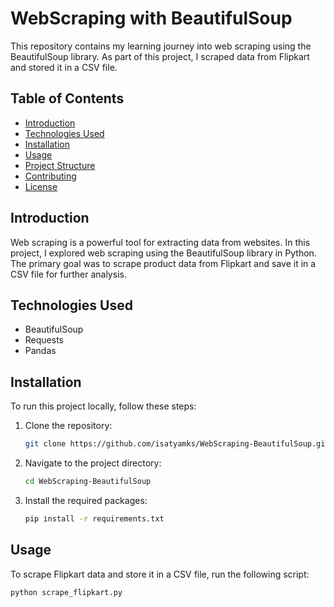 # WebScraping with BeautifulSoup

This repository contains my learning journey into web scraping using the BeautifulSoup library. As part of this project, I scraped data from Flipkart and stored it in a CSV file.

## Table of Contents

- [Introduction](#introduction)
- [Technologies Used](#technologies-used)
- [Installation](#installation)
- [Usage](#usage)
- [Project Structure](#project-structure)
- [Contributing](#contributing)
- [License](#license)

## Introduction

Web scraping is a powerful tool for extracting data from websites. In this project, I explored web scraping using the BeautifulSoup library in Python. The primary goal was to scrape product data from Flipkart and save it in a CSV file for further analysis.

## Technologies Used


- BeautifulSoup
- Requests
- Pandas

## Installation

To run this project locally, follow these steps:

1. Clone the repository:
    ```sh
    git clone https://github.com/isatyamks/WebScraping-BeautifulSoup.git
    ```
2. Navigate to the project directory:
    ```sh
    cd WebScraping-BeautifulSoup
    ```
3. Install the required packages:
    ```sh
    pip install -r requirements.txt
    ```

## Usage

To scrape Flipkart data and store it in a CSV file, run the following script:

```sh
python scrape_flipkart.py
